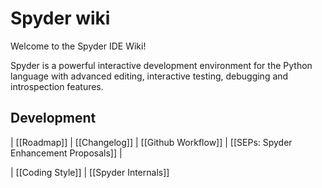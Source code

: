 # Spyder wiki

Welcome to the Spyder IDE Wiki!

Spyder is a powerful interactive development environment for the Python language with advanced editing, interactive testing, debugging and introspection features.

## Development

| [[Roadmap]] | [[Changelog]] | [[Github Workflow]] | [[SEPs: Spyder Enhancement Proposals]] |

| [[Coding Style]] | [[Spyder Internals]]